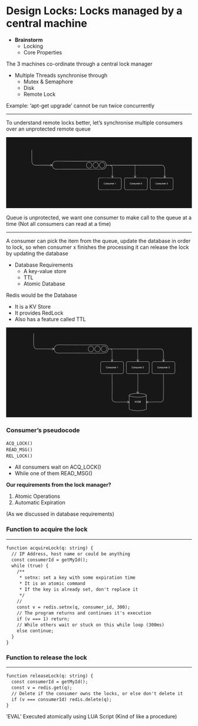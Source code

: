 # Design Locks: Locks managed by a central machine

- **Brainstorm**
  - Locking
  - Core Properties

The 3 machines co-ordinate through a central lock manager

- Multiple Threads synchronise through
  - Mutex & Semaphore
  - Disk
  - Remote Lock

Example: ‘apt-get upgrade’ cannot be run twice concurrently

---

To understand remote locks better, let’s synchronise multiple consumers over an unprotected remote queue

![Abstract Architecture of lock](../../Images/Locks/abstract-lock.png)

Queue is unprotected, we want one consumer to make call to the queue at a time (Not all consumers can read at a time)

---

A consumer can pick the item from the queue, update the database in order to lock, so when consumer x finishes the processing it can release the lock by updating the database

- Database Requirements
  - A key-value store
  - TTL
  - Atomic Database

Redis would be the Database

- It is a KV Store
- It provides RedLock
- Also has a feature called TTL

![Example with Database Involved](../../Images/Locks/lock-database.png)

### Consumer’s pseudocode

```sql
ACQ_LOCK()
READ_MSG()
REL_LOCK()
```

- All consumers wait on ACQ_LOCK()
- While one of them READ_MSG()

**Our requirements from the lock manager?**

1. Atomic Operations
2. Automatic Expiration

(As we discussed in database requirements)

### Function to acquire the lock

---

```tsx
function acquireLock(q: string) {
  // IP Address, host name or could be anything
  const consumerId = getMyId();
  while (true) {
    /**
     * setnx: set a key with some expiration time
     * It is an atomic command
     * If the key is already set, don't replace it
     */
    //
    const v = redis.setnx(q, consumer_id, 300);
    // The program returns and continues it's execution
    if (v === 1) return;
    // While others wait or stuck on this while loop (300ms)
    else continue;
  }
}
```

### Function to release the lock

---

```tsx
function releaseLock(q: string) {
  const consumerId = getMyId();
  const v = redis.get(q);
  // Delete if the consumer owns the locks, or else don't delete it
  if (v === consumerId) redis.delete(q);
}
```

‘EVAL’ Executed atomically using LUA Script (Kind of like a procedure)
